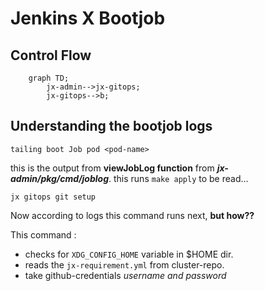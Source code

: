 # Jenkins X Bootjob

## Control Flow

```mermaid
    graph TD;
        jx-admin-->jx-gitops;
        jx-gitops-->b;
```

## Understanding the bootjob logs

```
tailing boot Job pod <pod-name>
```

this is the output from **viewJobLog function** from ***jx-admin/pkg/cmd/joblog***.
this runs `make apply`
to be read...

```
jx gitops git setup
```
Now according to logs this command runs next, **but how??**

This command :
- checks for `XDG_CONFIG_HOME` variable in $HOME dir.
- reads the `jx-requirement.yml` from cluster-repo.
- take github-credentials *username and password*








